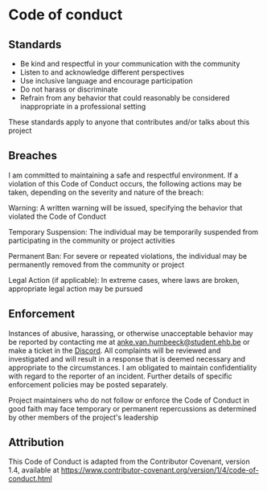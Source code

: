 # Code of conduct

## Standards
- Be kind and respectful in your communication with the community
- Listen to and acknowledge different perspectives
- Use inclusive language and encourage participation
- Do not harass or discriminate
- Refrain from any behavior that could reasonably be considered inappropriate in a professional setting

These standards apply to anyone that contributes and/or talks about this project

## Breaches
I am committed to maintaining a safe and respectful environment. If a violation of this Code of Conduct occurs, the following actions may be taken, depending on the severity and nature of the breach:

Warning:
A written warning will be issued, specifying the behavior that violated the Code of Conduct

Temporary Suspension:
The individual may be temporarily suspended from participating in the community or project activities

Permanent Ban:
For severe or repeated violations, the individual may be permanently removed from the community or project

Legal Action (if applicable):
In extreme cases, where laws are broken, appropriate legal action may be pursued

## Enforcement
Instances of abusive, harassing, or otherwise unacceptable behavior may be reported by contacting me at anke.van.humbeeck@student.ehb.be or make a ticket in the [Discord](https://discord.gg/ahjkzeg). All complaints will be reviewed and investigated and will result in a response that is deemed necessary and appropriate to the circumstances. I am obligated to maintain confidentiality with regard to the reporter of an incident. Further details of specific enforcement policies may be posted separately.

Project maintainers who do not follow or enforce the Code of Conduct in good faith may face temporary or permanent repercussions as determined by other members of the project's leadership

## Attribution
This Code of Conduct is adapted from the Contributor Covenant, version 1.4, available at https://www.contributor-covenant.org/version/1/4/code-of-conduct.html 